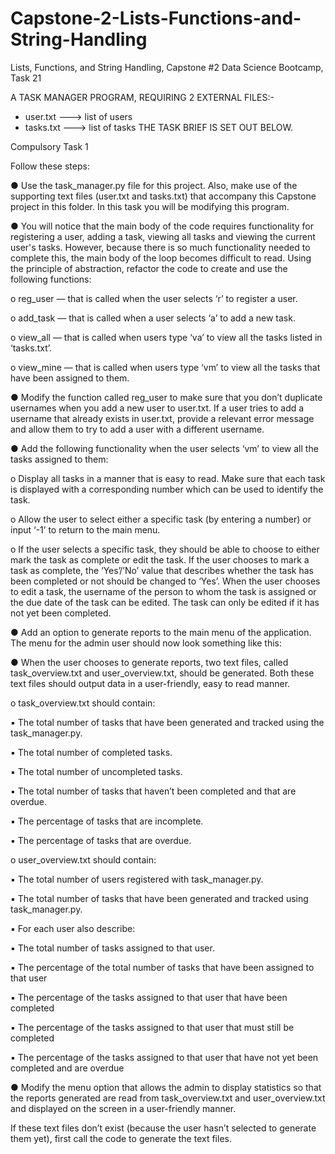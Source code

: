 # Capstone-2-Lists-Functions-and-String-Handling

Lists, Functions, and String Handling, Capstone #2 Data Science Bootcamp, Task 21

A TASK MANAGER PROGRAM, REQUIRING 2 EXTERNAL FILES:-
  - user.txt  ---> list of users
  - tasks.txt ---> list of tasks
THE TASK BRIEF IS SET OUT BELOW.

Compulsory Task 1

Follow these steps:

● Use the task_manager.py file for this project. Also, make use of the supporting text files (user.txt and tasks.txt) that accompany this Capstone project in this folder. In this task you will be modifying this program.

● You will notice that the main body of the code requires functionality for registering a user, adding a task, viewing all tasks and viewing the current user's tasks. However, because there is so much functionality needed to complete this, the main body of the loop becomes difficult to read. Using the principle of abstraction, refactor the code to create and use the following functions:

o reg_user — that is called when the user selects ‘r’ to register a user.

o add_task — that is called when a user selects ‘a’ to add a new task.

o view_all — that is called when users type ‘va’ to view all the tasks listed in ‘tasks.txt’.

o view_mine — that is called when users type ‘vm’ to view all the tasks that have been assigned to them.

● Modify the function called reg_user to make sure that you don’t duplicate usernames when you add a new user to user.txt. If a user tries to add a username that already exists in user.txt, provide a relevant error message and allow them to try to add a user with a different username.

● Add the following functionality when the user selects ‘vm’ to view all the tasks assigned to them:

o Display all tasks in a manner that is easy to read. Make sure that each task is displayed with a corresponding number which can be used to identify the task.

o Allow the user to select either a specific task (by entering a number) or input ‘-1’ to return to the main menu.

o If the user selects a specific task, they should be able to choose to either mark the task as complete or edit the task. If the user chooses to mark a task as  complete, the ‘Yes’/’No’ value that describes whether the task has been completed or not should be changed to ‘Yes’. When the user chooses to edit a task, the
username of the person to whom the task is assigned or the due date of the task can be edited. The task can only be edited if it has not yet been completed.

● Add an option to generate reports to the main menu of the application. The menu for the admin user should now look something like this:

● When the user chooses to generate reports, two text files, called task_overview.txt and user_overview.txt, should be generated. Both these text files should output data in a user-friendly, easy to read manner.

o task_overview.txt should contain:

▪ The total number of tasks that have been generated and tracked using the task_manager.py.

▪ The total number of completed tasks.

▪ The total number of uncompleted tasks.

▪ The total number of tasks that haven’t been completed and that are overdue.

▪ The percentage of tasks that are incomplete.

▪ The percentage of tasks that are overdue.

o user_overview.txt should contain:

▪ The total number of users registered with task_manager.py.

▪ The total number of tasks that have been generated and tracked using task_manager.py.

▪ For each user also describe:

▪ The total number of tasks assigned to that user.

▪ The percentage of the total number of tasks that have been assigned to that user

▪ The percentage of the tasks assigned to that user that have been completed

▪ The percentage of the tasks assigned to that user that must still be completed

▪ The percentage of the tasks assigned to that user that have not yet been completed and are overdue

● Modify the menu option that allows the admin to display statistics so that the reports generated are read from task_overview.txt and user_overview.txt and displayed on the screen in a user-friendly manner.

If these text files don’t exist (because the user hasn’t selected to generate them yet), first call the code to generate the text files.
